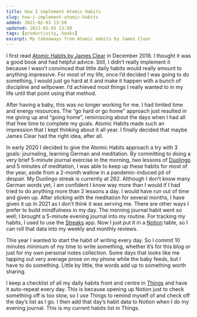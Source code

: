```yaml
---
title: How I implement Atomic Habits
slug: how-i-implement-atomic-habits
added: 2021-02-03 13:50
updated: 2021-02-03 13:50
tags: [productivity, books]
excerpt: My takeaways from Atomic Habits by James Clear.
---
```


I first read [Atomic Habits by James Clear](https://jamesclear.com/atomic-habits)  in December 2018. I thought it was a good book and had helpful advice. Still, I didn’t really implement it because I wasn’t convinced that little daily habits would really amount to anything impressive. For most of my life, once I’d decided I was going to do something, I would just go hard at it and make it happen with a bunch of discipline and willpower. I’d achieved most things I really wanted to in my life until that point using that method. 

After having a baby, this was no longer working for me. I had limited time and energy resources. The “go hard or go home” approach just resulted in me giving up and “going home”, reminiscing about the days when I had all that free time to complete my goals. Atomic Habits made such an impression that I kept thinking about it all year. I finally decided that maybe James Clear had the right idea, after all. 

In early 2020 I decided to give the Atomic Habits approach a try with 3 goals: journaling, learning German and meditation. By committing to doing a very brief 5-minute journal exercise in the morning, two lessons of [Duolingo](https://www.duolingo.com/) and 5 minutes of meditation, I was able to keep up these habits for most of the year, aside from a 2-month wallow in a pandemic-induced pit of despair. My Duolingo streak is currently at 262. Although I don’t know many German words yet, I am confident I know way more than I would if I had tried to do anything more than 2 lessons a day. I would have run out of time and given up. After sticking with the meditation for several months, I have given it up in 2021 as I don’t think it was serving me. There are other ways I prefer to build mindfulness in my day. The morning journal habit went so well; I brought a 5-minute evening journal into my routine. For tracking my habits, I used to use the [Streaks](https://streaksapp.com/) app. Now I just put it in a [Notion](https://www.notion.so/) table, so I can roll that data into my weekly and monthly reviews.

This year I wanted to start the habit of writing every day. So I commit 10 minutes minimum of my time to write something, whether it’s for this blog or just for my own personal notes collection. Some days that looks like me tapping out very average prose on my phone while the baby feeds, but I have to do something. Little by little, the words add up to something worth sharing.

I keep a checklist of all my daily habits front and centre in [Things](https://culturedcode.com/things/) and have it auto-repeat every day. This is because opening up Notion just to check something off is too slow, so I use Things to remind myself of and check off the day’s list as I go. I then add that day’s habit data to Notion when I do my evening journal. This is my current habits list in Things.